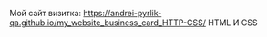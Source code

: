 Мой сайт визитка: https://andrei-pyrlik-qa.github.io/my_website_business_card_HTTP-CSS/
HTML И CSS

